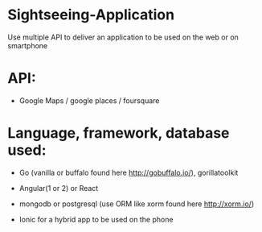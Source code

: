 # Sightseeing-Application
Use multiple API to deliver an application to be used on the web or on smartphone

# API:

* Google Maps / google places / foursquare

# Language, framework, database used:

* Go (vanilla or buffalo found here http://gobuffalo.io/), gorillatoolkit

* Angular(1 or 2) or React

* mongodb or postgresql (use ORM like xorm found here http://xorm.io/)

* Ionic for a hybrid app to be used on the phone
